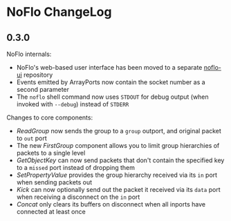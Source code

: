 NoFlo ChangeLog
===============

## 0.3.0

NoFlo internals:

* NoFlo's web-based user interface has been moved to a separate [noflo-ui](https://github.com/bergie/noflo-ui) repository
* Events emitted by ArrayPorts now contain the socket number as a second parameter
* The `noflo` shell command now uses `STDOUT` for debug output (when invoked with `--debug`) instead of `STDERR`

Changes to core components:

* _ReadGroup_ now sends the group to a `group` outport, and original packet to `out` port
* The new _FirstGroup_ component allows you to limit group hierarchies of packets to a single level
* _GetObjectKey_ can now send packets that don't contain the specified key to a `missed` port instead of dropping them
* _SetPropertyValue_ provides the group hierarchy received via its `in` port when sending packets out
* _Kick_ can now optionally send out the packet it received via its `data` port when receiving a disconnect on the `in` port
* _Concat_ only clears its buffers on disconnect when all inports have connected at least once
